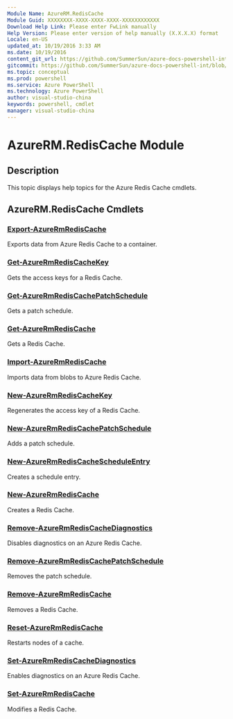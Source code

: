 ```yaml
---
Module Name: AzureRM.RedisCache
Module Guid: XXXXXXXX-XXXX-XXXX-XXXX-XXXXXXXXXXXX
Download Help Link: Please enter FwLink manually
Help Version: Please enter version of help manually (X.X.X.X) format
Locale: en-US
updated_at: 10/19/2016 3:33 AM
ms.date: 10/19/2016
content_git_url: https://github.com/SummerSun/azure-docs-powershell-int/blob/master/azureps-cmdlets-docs/ResourceManager/AzureRM.RedisCache/v2.1.0/AzureRM.RedisCache.md
gitcommit: https://github.com/SummerSun/azure-docs-powershell-int/blob/c0d1e448da01261236e9ece01ca5c2a98effbf31/azureps-cmdlets-docs/ResourceManager/AzureRM.RedisCache/v2.1.0/AzureRM.RedisCache.md
ms.topic: conceptual
ms.prod: powershell
ms.service: Azure PowerShell
ms.technology: Azure PowerShell
author: visual-studio-china
keywords: powershell, cmdlet
manager: visual-studio-china
---
```


# AzureRM.RedisCache Module
## Description
This topic displays help topics for the Azure Redis Cache cmdlets. 

## AzureRM.RedisCache Cmdlets
### [Export-AzureRmRedisCache](.\Export-AzureRmRedisCache.md)
Exports data from Azure Redis Cache to a container.


### [Get-AzureRmRedisCacheKey](.\Get-AzureRmRedisCacheKey.md)
Gets the access keys for a Redis Cache.


### [Get-AzureRmRedisCachePatchSchedule](.\Get-AzureRmRedisCachePatchSchedule.md)
Gets a patch schedule.


### [Get-AzureRmRedisCache](.\Get-AzureRmRedisCache.md)
Gets a Redis Cache.


### [Import-AzureRmRedisCache](.\Import-AzureRmRedisCache.md)
Imports data from blobs to Azure Redis Cache.


### [New-AzureRmRedisCacheKey](.\New-AzureRmRedisCacheKey.md)
Regenerates the access key of a Redis Cache.


### [New-AzureRmRedisCachePatchSchedule](.\New-AzureRmRedisCachePatchSchedule.md)
Adds a patch schedule.


### [New-AzureRmRedisCacheScheduleEntry](.\New-AzureRmRedisCacheScheduleEntry.md)
Creates a schedule entry.


### [New-AzureRmRedisCache](.\New-AzureRmRedisCache.md)
Creates a Redis Cache.


### [Remove-AzureRmRedisCacheDiagnostics](.\Remove-AzureRmRedisCacheDiagnostics.md)
Disables diagnostics on an Azure Redis Cache.


### [Remove-AzureRmRedisCachePatchSchedule](.\Remove-AzureRmRedisCachePatchSchedule.md)
Removes the patch schedule.


### [Remove-AzureRmRedisCache](.\Remove-AzureRmRedisCache.md)
Removes a Redis Cache.


### [Reset-AzureRmRedisCache](.\Reset-AzureRmRedisCache.md)
Restarts nodes of a cache.


### [Set-AzureRmRedisCacheDiagnostics](.\Set-AzureRmRedisCacheDiagnostics.md)
Enables diagnostics on an Azure Redis Cache.


### [Set-AzureRmRedisCache](.\Set-AzureRmRedisCache.md)
Modifies a Redis Cache.



